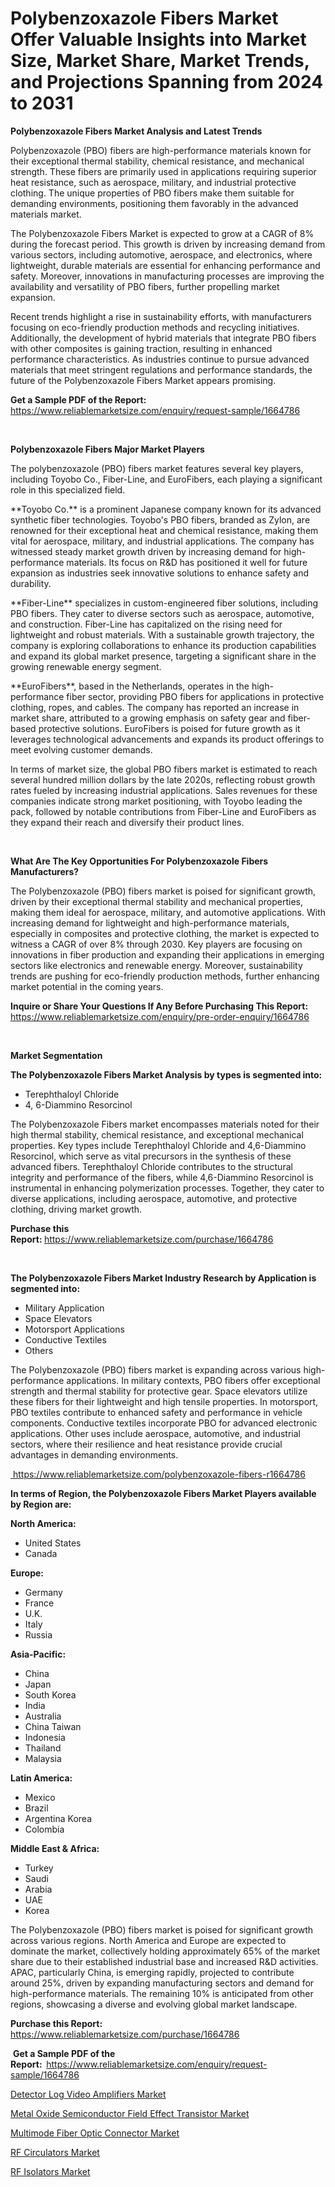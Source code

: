 <p><h1>Polybenzoxazole Fibers Market Offer Valuable Insights into Market Size, Market Share, Market Trends, and Projections Spanning from 2024 to 2031</h1></p><p><strong>Polybenzoxazole Fibers Market Analysis and Latest Trends</strong></p>
<p><p>Polybenzoxazole (PBO) fibers are high-performance materials known for their exceptional thermal stability, chemical resistance, and mechanical strength. These fibers are primarily used in applications requiring superior heat resistance, such as aerospace, military, and industrial protective clothing. The unique properties of PBO fibers make them suitable for demanding environments, positioning them favorably in the advanced materials market.</p><p>The Polybenzoxazole Fibers Market is expected to grow at a CAGR of 8% during the forecast period. This growth is driven by increasing demand from various sectors, including automotive, aerospace, and electronics, where lightweight, durable materials are essential for enhancing performance and safety. Moreover, innovations in manufacturing processes are improving the availability and versatility of PBO fibers, further propelling market expansion.</p><p>Recent trends highlight a rise in sustainability efforts, with manufacturers focusing on eco-friendly production methods and recycling initiatives. Additionally, the development of hybrid materials that integrate PBO fibers with other composites is gaining traction, resulting in enhanced performance characteristics. As industries continue to pursue advanced materials that meet stringent regulations and performance standards, the future of the Polybenzoxazole Fibers Market appears promising.</p></p>
<p><strong>Get a Sample PDF of the Report:&nbsp;</strong> <a href="https://www.reliablemarketsize.com/enquiry/request-sample/1664786?utm_campaign=1125&utm_medium=2&utm_source=Github&utm_content=ia&utm_term=29092024&utm_id=polybenzoxazole-fibers">https://www.reliablemarketsize.com/enquiry/request-sample/1664786</a></p>
<p>&nbsp;</p>
<p><strong>Polybenzoxazole Fibers Major Market Players</strong></p>
<p><p>The polybenzoxazole (PBO) fibers market features several key players, including Toyobo Co., Fiber-Line, and EuroFibers, each playing a significant role in this specialized field.</p><p>**Toyobo Co.** is a prominent Japanese company known for its advanced synthetic fiber technologies. Toyobo's PBO fibers, branded as Zylon, are renowned for their exceptional heat and chemical resistance, making them vital for aerospace, military, and industrial applications. The company has witnessed steady market growth driven by increasing demand for high-performance materials. Its focus on R&D has positioned it well for future expansion as industries seek innovative solutions to enhance safety and durability.</p><p>**Fiber-Line** specializes in custom-engineered fiber solutions, including PBO fibers. They cater to diverse sectors such as aerospace, automotive, and construction. Fiber-Line has capitalized on the rising need for lightweight and robust materials. With a sustainable growth trajectory, the company is exploring collaborations to enhance its production capabilities and expand its global market presence, targeting a significant share in the growing renewable energy segment.</p><p>**EuroFibers**, based in the Netherlands, operates in the high-performance fiber sector, providing PBO fibers for applications in protective clothing, ropes, and cables. The company has reported an increase in market share, attributed to a growing emphasis on safety gear and fiber-based protective solutions. EuroFibers is poised for future growth as it leverages technological advancements and expands its product offerings to meet evolving customer demands.</p><p>In terms of market size, the global PBO fibers market is estimated to reach several hundred million dollars by the late 2020s, reflecting robust growth rates fueled by increasing industrial applications. Sales revenues for these companies indicate strong market positioning, with Toyobo leading the pack, followed by notable contributions from Fiber-Line and EuroFibers as they expand their reach and diversify their product lines.</p></p>
<p>&nbsp;</p>
<p><strong>What Are The Key Opportunities For Polybenzoxazole Fibers Manufacturers?</strong></p>
<p><p>The Polybenzoxazole (PBO) fibers market is poised for significant growth, driven by their exceptional thermal stability and mechanical properties, making them ideal for aerospace, military, and automotive applications. With increasing demand for lightweight and high-performance materials, especially in composites and protective clothing, the market is expected to witness a CAGR of over 8% through 2030. Key players are focusing on innovations in fiber production and expanding their applications in emerging sectors like electronics and renewable energy. Moreover, sustainability trends are pushing for eco-friendly production methods, further enhancing market potential in the coming years.</p></p>
<p><strong>Inquire or Share Your Questions If Any Before Purchasing This Report:</strong> <a href="https://www.reliablemarketsize.com/enquiry/pre-order-enquiry/1664786?utm_campaign=1125&utm_medium=2&utm_source=Github&utm_content=ia&utm_term=29092024&utm_id=polybenzoxazole-fibers">https://www.reliablemarketsize.com/enquiry/pre-order-enquiry/1664786</a></p>
<p>&nbsp;</p>
<p><strong>Market Segmentation</strong></p>
<p><strong>The Polybenzoxazole Fibers Market Analysis by types is segmented into:</strong></p>
<p><ul><li>Terephthaloyl Chloride</li><li>4, 6-Diammino Resorcinol</li></ul></p>
<p><p>The Polybenzoxazole Fibers market encompasses materials noted for their high thermal stability, chemical resistance, and exceptional mechanical properties. Key types include Terephthaloyl Chloride and 4,6-Diammino Resorcinol, which serve as vital precursors in the synthesis of these advanced fibers. Terephthaloyl Chloride contributes to the structural integrity and performance of the fibers, while 4,6-Diammino Resorcinol is instrumental in enhancing polymerization processes. Together, they cater to diverse applications, including aerospace, automotive, and protective clothing, driving market growth.</p></p>
<p><strong>Purchase this Report:&nbsp;</strong><a href="https://www.reliablemarketsize.com/purchase/1664786?utm_campaign=1125&utm_medium=2&utm_source=Github&utm_content=ia&utm_term=29092024&utm_id=polybenzoxazole-fibers">https://www.reliablemarketsize.com/purchase/1664786</a></p>
<p>&nbsp;</p>
<p><strong>The Polybenzoxazole Fibers Market Industry Research by Application is segmented into:</strong></p>
<p><ul><li>Military Application</li><li>Space Elevators</li><li>Motorsport Applications</li><li>Conductive Textiles</li><li>Others</li></ul></p>
<p><p>The Polybenzoxazole (PBO) fibers market is expanding across various high-performance applications. In military contexts, PBO fibers offer exceptional strength and thermal stability for protective gear. Space elevators utilize these fibers for their lightweight and high tensile properties. In motorsport, PBO textiles contribute to enhanced safety and performance in vehicle components. Conductive textiles incorporate PBO for advanced electronic applications. Other uses include aerospace, automotive, and industrial sectors, where their resilience and heat resistance provide crucial advantages in demanding environments.</p></p>
<p><a href="https://www.reliablemarketsize.com/polybenzoxazole-fibers-r1664786?utm_campaign=1125&utm_medium=2&utm_source=Github&utm_content=ia&utm_term=29092024&utm_id=polybenzoxazole-fibers">&nbsp;https://www.reliablemarketsize.com/polybenzoxazole-fibers-r1664786</a></p>
<p><strong>In terms of Region, the Polybenzoxazole Fibers Market Players available by Region are:</strong></p>
<p>
    <p> <strong> North America: </strong>
        <ul>
            <li>United States</li>
            <li>Canada</li>
        </ul>
        </p> 
    <p> <strong> Europe: </strong>
        <ul>
            <li>Germany</li>
            <li>France</li>
            <li>U.K.</li>
            <li>Italy</li>
            <li>Russia</li>
        </ul>
        </p> 
    <p> <strong> Asia-Pacific: </strong>
        <ul>
            <li>China</li>
            <li>Japan</li>
            <li>South Korea</li>
            <li>India</li>
            <li>Australia</li>
            <li>China Taiwan</li>
            <li>Indonesia</li>
            <li>Thailand</li>
            <li>Malaysia</li>
        </ul>
        </p> 
    <p> <strong> Latin America: </strong>
        <ul>
            <li>Mexico</li>
            <li>Brazil</li>
            <li>Argentina Korea</li>
            <li>Colombia</li>
        </ul>
        </p> 
    <p> <strong> Middle East & Africa: </strong>
        <ul>
            <li>Turkey</li>
            <li>Saudi</li>
            <li>Arabia</li>
            <li>UAE</li>
            <li>Korea</li>
        </ul>
    </p>
    </p>
<p><p>The Polybenzoxazole (PBO) fibers market is poised for significant growth across various regions. North America and Europe are expected to dominate the market, collectively holding approximately 65% of the market share due to their established industrial base and increased R&D activities. APAC, particularly China, is emerging rapidly, projected to contribute around 25%, driven by expanding manufacturing sectors and demand for high-performance materials. The remaining 10% is anticipated from other regions, showcasing a diverse and evolving global market landscape.</p></p>
<p><strong>Purchase this Report: </strong><a href="https://www.reliablemarketsize.com/purchase/1664786?utm_campaign=1125&utm_medium=2&utm_source=Github&utm_content=ia&utm_term=29092024&utm_id=polybenzoxazole-fibers">https://www.reliablemarketsize.com/purchase/1664786</a></p>
<p>&nbsp;<strong>Get a Sample PDF of the Report:&nbsp;&nbsp;</strong><a href="https://www.reliablemarketsize.com/enquiry/request-sample/1664786?utm_campaign=1125&utm_medium=2&utm_source=Github&utm_content=ia&utm_term=29092024&utm_id=polybenzoxazole-fibers">https://www.reliablemarketsize.com/enquiry/request-sample/1664786</a></p>
<p><strong></strong></p>
<p><p><a href="https://www.linkedin.com/pulse/detector-log-video-amplifiers-industry-analysis-report-10kae?utm_campaign=1125&utm_medium=2&utm_source=Github&utm_content=ia&utm_term=29092024&utm_id=polybenzoxazole-fibers">Detector Log Video Amplifiers Market</a></p><p><a href="https://issuu.com/reportprime-2/docs/metal-oxide-semiconductor-field-eff_722a0c44a9b749?utm_campaign=1125&utm_medium=2&utm_source=Github&utm_content=ia&utm_term=29092024&utm_id=polybenzoxazole-fibers">Metal Oxide Semiconductor Field Effect Transistor Market</a></p><p><a href="https://issuu.com/reportprime-2/docs/multimode-fiber-optic-connector-mar_80db8d2dd34e15?utm_campaign=1125&utm_medium=2&utm_source=Github&utm_content=ia&utm_term=29092024&utm_id=polybenzoxazole-fibers">Multimode Fiber Optic Connector Market</a></p><p><a href="https://www.linkedin.com/pulse/rf-circulators-market-analysis-report-global-insights-emkse?utm_campaign=1125&utm_medium=2&utm_source=Github&utm_content=ia&utm_term=29092024&utm_id=polybenzoxazole-fibers">RF Circulators Market</a></p><p><a href="https://www.linkedin.com/pulse/rf-isolators-market-trends-regional-insights-forecasted-weble?utm_campaign=1125&utm_medium=2&utm_source=Github&utm_content=ia&utm_term=29092024&utm_id=polybenzoxazole-fibers">RF Isolators Market</a></p></p>